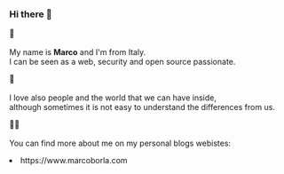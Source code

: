 ### Hi there 👋

🌱<br><br>
My name is **Marco** and I'm from Italy.<br>
I can be seen as a web, security and open source passionate.

:heart_decoration: <br><br>
I love also people and the world that we can have inside, <br>although sometimes it is not easy to understand the differences from us. 

:cook: <br><br>
You can find more about me on my personal blogs webistes:<br>

<li> https://www.marcoborla.com

<!--
**PeopleInside/peopleinside** is a ✨ _special_ ✨ repository because its `README.md` (this file) appears on your GitHub profile.

Here are some ideas to get you started:

- 🔭 I’m currently working on ...
- 🌱 I’m currently learning ...
- 👯 I’m looking to collaborate on ...
- 🤔 I’m looking for help with ...
- 💬 Ask me about ...
- 📫 How to reach me: ...
- 😄 Pronouns: ...
- ⚡ Fun fact: ...
-->
